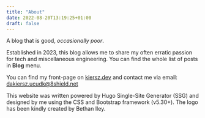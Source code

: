 ```yaml
---
title: "About"
date: 2022-08-20T13:19:25+01:00
draft: false
---
```


A blog that is good, _occasionally poor_.

Established in 2023, this blog allows me to share my often erratic passion for tech and miscellaneous engineering. You can find the whole list of posts in **Blog** menu.

You can find my front-page on [kiersz.dev](https://kiersz.dev/) and contact me via email: [dakiersz.ucudk@8shield.net](mailto:dakiersz.ucudk@8shield.net)

This website was written powered by Hugo Single-Site Generator (SSG) and designed by me using the CSS and Bootstrap framework (v5.30+). The logo has been kindly created by Bethan Iley.